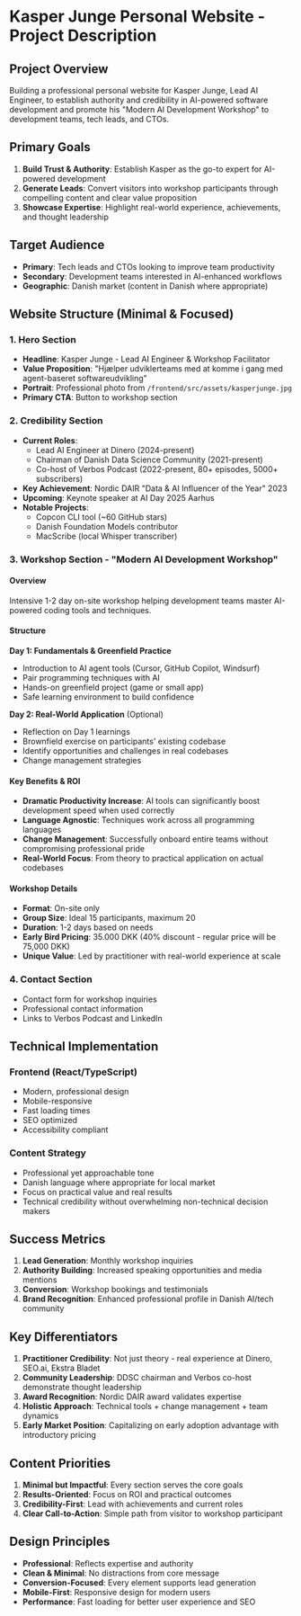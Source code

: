# Kasper Junge Personal Website - Project Description

## Project Overview

Building a professional personal website for Kasper Junge, Lead AI Engineer, to establish authority and credibility in AI-powered software development and promote his "Modern AI Development Workshop" to development teams, tech leads, and CTOs.

## Primary Goals

1. **Build Trust & Authority**: Establish Kasper as the go-to expert for AI-powered development
2. **Generate Leads**: Convert visitors into workshop participants through compelling content and clear value proposition
3. **Showcase Expertise**: Highlight real-world experience, achievements, and thought leadership

## Target Audience

- **Primary**: Tech leads and CTOs looking to improve team productivity
- **Secondary**: Development teams interested in AI-enhanced workflows
- **Geographic**: Danish market (content in Danish where appropriate)

## Website Structure (Minimal & Focused)

### 1. Hero Section
- **Headline**: Kasper Junge - Lead AI Engineer & Workshop Facilitator
- **Value Proposition**: "Hjælper udviklerteams med at komme i gang med agent-baseret softwareudvikling"
- **Portrait**: Professional photo from `/frontend/src/assets/kasperjunge.jpg`
- **Primary CTA**: Button to workshop section

### 2. Credibility Section
- **Current Roles**:
  - Lead AI Engineer at Dinero (2024-present)
  - Chairman of Danish Data Science Community (2021-present)
  - Co-host of Verbos Podcast (2022-present, 80+ episodes, 5000+ subscribers)
- **Key Achievement**: Nordic DAIR "Data & AI Influencer of the Year" 2023
- **Upcoming**: Keynote speaker at AI Day 2025 Aarhus
- **Notable Projects**:
  - Copcon CLI tool (~60 GitHub stars)
  - Danish Foundation Models contributor
  - MacScribe (local Whisper transcriber)

### 3. Workshop Section - "Modern AI Development Workshop"

#### Overview
Intensive 1-2 day on-site workshop helping development teams master AI-powered coding tools and techniques.

#### Structure
**Day 1: Fundamentals & Greenfield Practice**
- Introduction to AI agent tools (Cursor, GitHub Copilot, Windsurf)
- Pair programming techniques with AI
- Hands-on greenfield project (game or small app)
- Safe learning environment to build confidence

**Day 2: Real-World Application** (Optional)
- Reflection on Day 1 learnings
- Brownfield exercise on participants' existing codebase
- Identify opportunities and challenges in real codebases
- Change management strategies

#### Key Benefits & ROI
- **Dramatic Productivity Increase**: AI tools can significantly boost development speed when used correctly
- **Language Agnostic**: Techniques work across all programming languages
- **Change Management**: Successfully onboard entire teams without compromising professional pride
- **Real-World Focus**: From theory to practical application on actual codebases

#### Workshop Details
- **Format**: On-site only
- **Group Size**: Ideal 15 participants, maximum 20
- **Duration**: 1-2 days based on needs
- **Early Bird Pricing**: 35.000 DKK (40% discount - regular price will be 75,000 DKK)
- **Unique Value**: Led by practitioner with real-world experience at scale

### 4. Contact Section
- Contact form for workshop inquiries
- Professional contact information
- Links to Verbos Podcast and LinkedIn

## Technical Implementation

### Frontend (React/TypeScript)
- Modern, professional design
- Mobile-responsive
- Fast loading times
- SEO optimized
- Accessibility compliant

### Content Strategy
- Professional yet approachable tone
- Danish language where appropriate for local market
- Focus on practical value and real results
- Technical credibility without overwhelming non-technical decision makers

## Success Metrics

1. **Lead Generation**: Monthly workshop inquiries
2. **Authority Building**: Increased speaking opportunities and media mentions
3. **Conversion**: Workshop bookings and testimonials
4. **Brand Recognition**: Enhanced professional profile in Danish AI/tech community

## Key Differentiators

1. **Practitioner Credibility**: Not just theory - real experience at Dinero, SEO.ai, Ekstra Bladet
2. **Community Leadership**: DDSC chairman and Verbos co-host demonstrate thought leadership
3. **Award Recognition**: Nordic DAIR award validates expertise
4. **Holistic Approach**: Technical tools + change management + team dynamics
5. **Early Market Position**: Capitalizing on early adoption advantage with introductory pricing

## Content Priorities

1. **Minimal but Impactful**: Every section serves the core goals
2. **Results-Oriented**: Focus on ROI and practical outcomes
3. **Credibility-First**: Lead with achievements and current roles
4. **Clear Call-to-Action**: Simple path from visitor to workshop participant

## Design Principles

- **Professional**: Reflects expertise and authority
- **Clean & Minimal**: No distractions from core message
- **Conversion-Focused**: Every element supports lead generation
- **Mobile-First**: Responsive design for modern users
- **Performance**: Fast loading for better user experience and SEO 